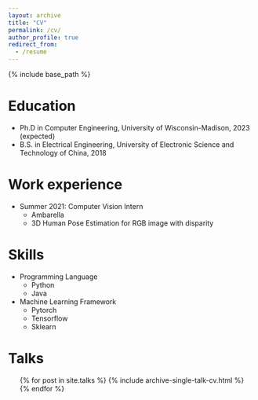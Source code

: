 ```yaml
---
layout: archive
title: "CV"
permalink: /cv/
author_profile: true
redirect_from:
  - /resume
---
```


{% include base_path %}

Education
======
* Ph.D in Computer Engineering, University of Wisconsin-Madison, 2023 (expected)
* B.S. in Electrical Engineering, University of Electronic Science and Technology of China, 2018


Work experience
======
* Summer 2021: Computer Vision Intern
  * Ambarella
  * 3D Human Pose Estimation for RGB image with disparity
  
Skills
======
* Programming Language
  * Python
  * Java 
* Machine Learning Framework
  * Pytorch
  * Tensorflow
  * Sklearn

<!-- Publications
======
  <ul>{% for post in site.publications %}
    {% include archive-single-cv.html %}
  {% endfor %}</ul> -->
  
Talks
======
  <ul>{% for post in site.talks %}
    {% include archive-single-talk-cv.html %}
  {% endfor %}</ul>
  
<!-- Teaching
======
  <ul>{% for post in site.teaching %}
    {% include archive-single-cv.html %}
  {% endfor %}</ul> -->
  
<!-- Service and leadership
======
* Currently signed in to 43 different slack teams -->
